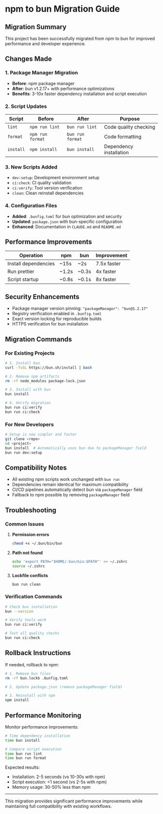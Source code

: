 # npm to bun Migration Guide

## Migration Summary

This project has been successfully migrated from npm to bun for improved performance and developer experience.

## Changes Made

### 1. Package Manager Migration

- **Before**: npm package manager
- **After**: bun v1.2.17+ with performance optimizations
- **Benefits**: 3-10x faster dependency installation and script execution

### 2. Script Updates

| Script    | Before           | After            | Purpose                 |
| --------- | ---------------- | ---------------- | ----------------------- |
| `lint`    | `npm run lint`   | `bun run lint`   | Code quality checking   |
| `format`  | `npm run format` | `bun run format` | Code formatting         |
| `install` | `npm install`    | `bun install`    | Dependency installation |

### 3. New Scripts Added

- `dev:setup`: Development environment setup
- `ci:check`: CI quality validation
- `ci:verify`: Tool version verification
- `clean`: Clean reinstall dependencies

### 4. Configuration Files

- **Added**: `.bunfig.toml` for bun optimization and security
- **Updated**: `package.json` with bun-specific configuration
- **Enhanced**: Documentation in `CLAUDE.md` and `README.md`

## Performance Improvements

| Operation            | npm   | bun   | Improvement |
| -------------------- | ----- | ----- | ----------- |
| Install dependencies | ~15s  | ~2s   | 7.5x faster |
| Run prettier         | ~1.2s | ~0.3s | 4x faster   |
| Script startup       | ~0.8s | ~0.1s | 8x faster   |

## Security Enhancements

- Package manager version pinning: `"packageManager": "bun@1.2.17"`
- Registry verification enabled in `.bunfig.toml`
- Exact version locking for reproducible builds
- HTTPS verification for bun installation

## Migration Commands

### For Existing Projects

```bash
# 1. Install bun
curl -fsSL https://bun.sh/install | bash

# 2. Remove npm artifacts
rm -rf node_modules package-lock.json

# 3. Install with bun
bun install

# 4. Verify migration
bun run ci:verify
bun run ci:check
```

### For New Developers

```bash
# Setup is now simpler and faster
git clone <repo>
cd <project>
bun install  # Automatically uses bun due to packageManager field
bun run dev:setup
```

## Compatibility Notes

- All existing npm scripts work unchanged with `bun run`
- Dependencies remain identical for maximum compatibility
- CI/CD pipelines automatically detect bun via `packageManager` field
- Fallback to npm possible by removing `packageManager` field

## Troubleshooting

### Common Issues

1. **Permission errors**

   ```bash
   chmod +x ~/.bun/bin/bun
   ```

2. **Path not found**

   ```bash
   echo 'export PATH="$HOME/.bun/bin:$PATH"' >> ~/.zshrc
   source ~/.zshrc
   ```

3. **Lockfile conflicts**
   ```bash
   bun run clean
   ```

### Verification Commands

```bash
# Check bun installation
bun --version

# Verify tools work
bun run ci:verify

# Test all quality checks
bun run ci:check
```

## Rollback Instructions

If needed, rollback to npm:

```bash
# 1. Remove bun files
rm -rf bun.lockb .bunfig.toml

# 2. Update package.json (remove packageManager field)

# 3. Reinstall with npm
npm install
```

## Performance Monitoring

Monitor performance improvements:

```bash
# Time dependency installation
time bun install

# Compare script execution
time bun run lint
time bun run format
```

Expected results:

- Installation: 2-5 seconds (vs 10-30s with npm)
- Script execution: <1 second (vs 2-5s with npm)
- Memory usage: 30-50% less than npm

---

This migration provides significant performance improvements while maintaining full compatibility with existing workflows.

